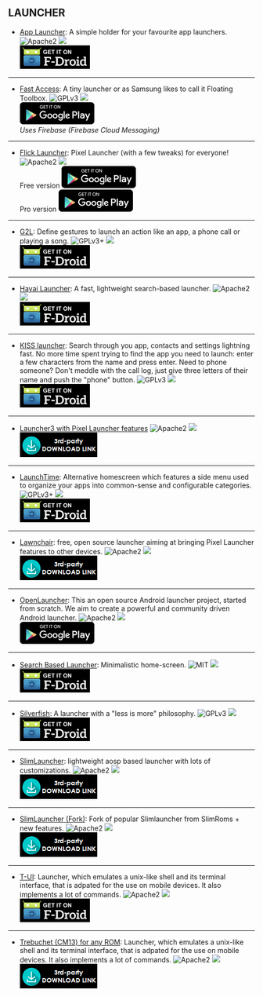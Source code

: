 <!--
    Copyright (C)  2017 PRIMOKORN.
    Permission is granted to copy, distribute and/or modify this document
    under the terms of the GNU Free Documentation License, Version 1.3
    or any later version published by the Free Software Foundation;
    with no Invariant Sections, no Front-Cover Texts, and no Back-Cover Texts.
    A copy of the license is included in the section entitled "GNU
    Free Documentation License".
-->
## LAUNCHER

* [App Launcher](https://f-droid.org/packages/com.simplemobiletools.applauncher): A simple holder for your favourite app launchers.
![Apache2](https://img.shields.io/badge/License-Apache%202.0-yellowgreen.svg?style=flat-square)
[![](https://img.shields.io/badge/Source-Github-lightgrey.svg?style=flat-square)](https://github.com/SimpleMobileTools/Simple-App-Launcher)  
[![](Pictures/F-Droid.png)](https://f-droid.org/packages/com.simplemobiletools.applauncher)

***

* [Fast Access](https://forum.xda-developers.com/android/apps-games/fast-access-tiny-launcher-samsung-likes-t3494817): A tiny launcher or as Samsung likes to call it Floating Toolbox.
![GPLv3](https://img.shields.io/badge/License-GPLv3-brightgreen.svg?style=flat-square)
[![](https://img.shields.io/badge/Source-Github-lightgrey.svg?style=flat-square)](https://github.com/k0shk0sh/FastAccess)  
[![](Pictures/Google_Play.png)](https://play.google.com/store/apps/details?id=com.styleme.floating.toolbox.pro)  
_Uses Firebase (Firebase Cloud Messaging)_

***

* [Flick Launcher](https://play.google.com/store/apps/details?id=com.universallauncher.universallauncher): Pixel Launcher (with a few tweaks) for everyone!
![Apache2](https://img.shields.io/badge/License-Apache%202.0-yellowgreen.svg?style=flat-square)
[![](https://img.shields.io/badge/Source-Github-lightgrey.svg?style=flat-square)](https://github.com/michelelacorte/FlickLauncher)  
Free version [![](Pictures/Google_Play.png)](https://play.google.com/store/apps/details?id=com.universallauncher.universallauncher)  
Pro version [![](Pictures/Google_Play.png)](https://play.google.com/store/apps/details?id=com.universallauncher.flicklauncherpro)

***

* [G2L](https://f-droid.org/packages/com.easwareapps.g2l/): Define gestures to launch an action like an app, a phone call or playing a song.
![GPLv3+](https://img.shields.io/badge/License-GPLv3+-brightgreen.svg?style=flat-square)
[![](https://img.shields.io/badge/Source-GitLab-lightgrey.svg?style=flat-square)](https://gitlab.com/easwareapps/g2l-gesture-launcher)  
[![](Pictures/F-Droid.png)](https://f-droid.org/packages/com.easwareapps.g2l/)

***

* [Hayai Launcher](https://f-droid.org/packages/com.hayaisoftware.launcher): A fast, lightweight search-based launcher.
![Apache2](https://img.shields.io/badge/License-Apache%202.0-yellowgreen.svg?style=flat-square)
[![](https://img.shields.io/badge/Source-Github-lightgrey.svg?style=flat-square)](https://github.com/seizonsenryaku/HayaiLauncher)  
[![](Pictures/F-Droid.png)](https://f-droid.org/packages/com.hayaisoftware.launcher)

***

* [KISS launcher](https://f-droid.org/packages/fr.neamar.kiss/): Search through you app, contacts and settings lightning fast. No more time spent trying to find the app you need to launch: enter a few characters from the name and press enter. Need to phone someone? Don't meddle with the call log, just give three letters of their name and push the "phone" button.
![GPLv3](https://img.shields.io/badge/License-GPLv3-brightgreen.svg?style=flat-square)
[![](https://img.shields.io/badge/Source-Github-lightgrey.svg?style=flat-square)](https://github.com/Neamar/KISS)  
[![](Pictures/F-Droid.png)](https://f-droid.org/packages/fr.neamar.kiss/)

***

* [Launcher3 with Pixel Launcher features](https://forum.xda-developers.com/android/apps-games/launcher3-pixel-launcher-features-t3620972)
![Apache2](https://img.shields.io/badge/License-Apache%202.0-yellowgreen.svg?style=flat-square)
[![](https://img.shields.io/badge/Source-Github-lightgrey.svg?style=flat-square)](https://github.com/amirzaidi/Launcher3)  
[![](Pictures/3rd-party.png)](https://github.com/amirzaidi/Launcher3/releases)

***

* [LaunchTime](https://f-droid.org/packages/com.quaap.launchtime): Alternative homescreen which features a side menu used to organize your apps into common-sense and configurable categories.
![GPLv3+](https://img.shields.io/badge/License-GPLv3+-brightgreen.svg?style=flat-square)
[![](https://img.shields.io/badge/Source-Github-lightgrey.svg?style=flat-square)](https://github.com/quaap/LaunchTime)  
[![](Pictures/F-Droid.png)](https://f-droid.org/packages/com.quaap.launchtime)

***

* [Lawnchair](https://forum.xda-developers.com/android/apps-games/lawnchair-customizable-pixel-launcher-t3627137): free, open source launcher aiming at bringing Pixel Launcher features to other devices.
![Apache2](https://img.shields.io/badge/License-Apache%202.0-yellowgreen.svg?style=flat-square)
[![](https://img.shields.io/badge/Source-Github-lightgrey.svg?style=flat-square)](https://github.com/Deletescape-Media/Lawnchair)  
[![](Pictures/3rd-party.png)](https://github.com/Deletescape-Media/Lawnchair/releases)

***

* [OpenLauncher](https://play.google.com/store/apps/details?id=com.benny.openlauncher): This an open source Android launcher project, started from scratch. We aim to create a powerful and community driven Android launcher.
![Apache2](https://img.shields.io/badge/License-Apache%202.0-yellowgreen.svg?style=flat-square)
[![](https://img.shields.io/badge/Source-Github-lightgrey.svg?style=flat-square)](https://github.com/BennyKok/OpenLauncher)  
[![](Pictures/Google_Play.png)](https://play.google.com/store/apps/details?id=com.benny.openlauncher)

***

* [Search Based Launcher](https://f-droid.org/packages/com.vackosar.searchbasedlauncher): Minimalistic home-screen.
![MIT](https://img.shields.io/badge/License-MIT-orange.svg?style=flat-square)
[![](https://img.shields.io/badge/Source-Github-lightgrey.svg?style=flat-square)](https://github.com/vackosar/search-based-launcher/)  
[![](Pictures/F-Droid.png)](https://f-droid.org/packages/com.vackosar.searchbasedlauncher)

***

* [Silverfish](https://f-droid.org/packages/com.launcher.silverfish): A launcher with a "less is more" philosophy.
![GPLv3](https://img.shields.io/badge/License-GPLv3-brightgreen.svg?style=flat-square)
[![](https://img.shields.io/badge/Source-Github-lightgrey.svg?style=flat-square)](https://github.com/stanipintjuk/Silverfish)  
[![](Pictures/F-Droid.png)](https://f-droid.org/packages/com.launcher.silverfish)

***

* [SlimLauncher](https://forum.xda-developers.com/android/apps-games/app-slimlauncher-1-1-t3216971): lightweight aosp based launcher with lots of customizations.
![Apache2](https://img.shields.io/badge/License-Apache%202.0-yellowgreen.svg?style=flat-square)
[![](https://img.shields.io/badge/Source-Github-lightgrey.svg?style=flat-square)](https://github.com/SlimRoms/packages_apps_SlimLauncher)  
[![](Pictures/3rd-party.png)](http://forum.xda-developers.com/android/apps-games/app-slimlauncher-1-1-t3216971)

***

* [SlimLauncher (Fork)](https://forum.xda-developers.com/android/apps-games/app-5-slimlauncher-t3611099): Fork of popular Slimlauncher from SlimRoms + new features.
![Apache2](https://img.shields.io/badge/License-Apache%202.0-yellowgreen.svg?style=flat-square)
[![](https://img.shields.io/badge/Source-Github-lightgrey.svg?style=flat-square)](https://github.com/scoute-dich/packages_apps_SlimLauncher)  
[![](Pictures/3rd-party.png)](https://forum.xda-developers.com/showpost.php?p=72402889&postcount=3)

***

* [T-UI](https://f-droid.org/packages/ohi.andre.consolelauncher/): Launcher, which emulates a unix-like shell and its terminal interface, that is adpated for the use on mobile devices. It also implements a lot of commands.
![Apache2](https://img.shields.io/badge/License-Apache%202.0-yellowgreen.svg?style=flat-square)
[![](https://img.shields.io/badge/Source-Github-lightgrey.svg?style=flat-square)](https://github.com/Andre1299/TUI-ConsoleLauncher)  
[![](Pictures/F-Droid.png)](https://f-droid.org/packages/ohi.andre.consolelauncher/)

***

* [Trebuchet (CM13) for any ROM](https://forum.xda-developers.com/android/apps-games/app-cm13-trebuchet-laucher-rom-6-0-1-t3350696): Launcher, which emulates a unix-like shell and its terminal interface, that is adpated for the use on mobile devices. It also implements a lot of commands.
![Apache2](https://img.shields.io/badge/License-Apache%202.0-yellowgreen.svg?style=flat-square)
[![](https://img.shields.io/badge/Source-Github-lightgrey.svg?style=flat-square)](https://github.com/CyanogenMod/android_packages_apps_Trebuchet)  
[![](Pictures/3rd-party.png)](https://forum.xda-developers.com/android/apps-games/app-cm13-trebuchet-laucher-rom-6-0-1-t3350696)